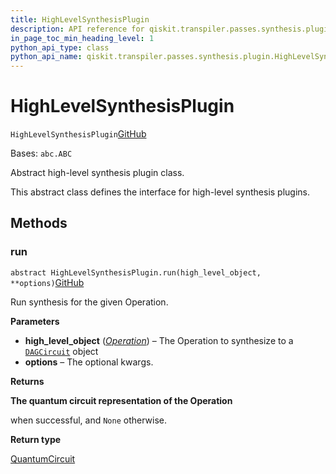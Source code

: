 ```yaml
---
title: HighLevelSynthesisPlugin
description: API reference for qiskit.transpiler.passes.synthesis.plugin.HighLevelSynthesisPlugin
in_page_toc_min_heading_level: 1
python_api_type: class
python_api_name: qiskit.transpiler.passes.synthesis.plugin.HighLevelSynthesisPlugin
---
```


# HighLevelSynthesisPlugin

<span id="qiskit.transpiler.passes.synthesis.plugin.HighLevelSynthesisPlugin" />

`HighLevelSynthesisPlugin`[GitHub](https://github.com/qiskit/qiskit/tree/stable/0.23/qiskit/transpiler/passes/synthesis/plugin.py "view source code")

Bases: `abc.ABC`

Abstract high-level synthesis plugin class.

This abstract class defines the interface for high-level synthesis plugins.

## Methods

### run

<span id="qiskit.transpiler.passes.synthesis.plugin.HighLevelSynthesisPlugin.run" />

`abstract HighLevelSynthesisPlugin.run(high_level_object, **options)`[GitHub](https://github.com/qiskit/qiskit/tree/stable/0.23/qiskit/transpiler/passes/synthesis/plugin.py "view source code")

Run synthesis for the given Operation.

**Parameters**

*   **high\_level\_object** ([*Operation*](qiskit.circuit.Operation "qiskit.circuit.Operation")) – The Operation to synthesize to a [`DAGCircuit`](qiskit.dagcircuit.DAGCircuit "qiskit.dagcircuit.DAGCircuit") object
*   **options** – The optional kwargs.

**Returns**

**The quantum circuit representation of the Operation**

when successful, and `None` otherwise.

**Return type**

[QuantumCircuit](qiskit.circuit.QuantumCircuit "qiskit.circuit.QuantumCircuit")

